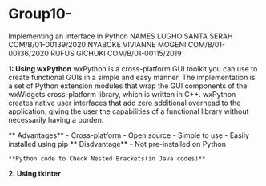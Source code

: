 # Group10-
Implementing an Interface in Python
NAMES
LUGHO SANTA SERAH COM/B/01-00139/2020
NYABOKE VIVIANNE MOGENI COM/B/01-00136/2020
RUFUS GICHUKI COM/B/01-00115/2019



**1: Using wxPython**
wxPython is a cross-platform GUI toolkit you can use to create functional GUIs in a simple and easy manner. The implementation is a set of Python extension modules that wrap the GUI components of the wxWidgets cross-platform library, which is written in C++. wxPython creates native user interfaces that add zero additional overhead to the application, giving the user the capabilities of a functional library without necessarily having a burden.

   ** Advantages**
    - Cross-platform
    - Open source
    - Simple to use
    - Easily installed using pip
   ** Disdvantage**
    - Not pre-installed on Python
    
    **Python code to Check Nested Brackets(in Java codes)**
    

**2: Using tkinter**

